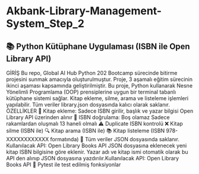 # Akbank-Library-Management-System_Step_2
## 📚 Python Kütüphane Uygulaması (ISBN ile Open Library API)
GİRİŞ
Bu repo, Global AI Hub Python 202 Bootcamp sürecinde bitirme projesini sunmak amacıyla oluşturulmuştur. Proje, 3 aşamalı eğitim sürecinin ikinci aşaması kapsamında geliştirilmiştir.
Bu proje, Python kullanarak Nesne Yönelimli Programlama (OOP) prensiplerine uygun bir terminal tabanlı kütüphane sistemi sağlar. Kitap ekleme, silme, arama ve listeleme işlemleri yapılabilir. Tüm veriler library.json dosyasında kalıcı olarak saklanır.
ÖZELLİKLER
📖 Kitap ekleme: Sadece ISBN girilir, başlık ve yazar bilgisi Open Library API üzerinden alınır
🔢 ISBN doğrulama:
Boş olamaz
Sadece rakamlardan oluşmalı
13 haneli olmalı
⚠️ Duplicate ISBN kontrolü
❌ Kitap silme (ISBN ile)
🔍 Kitap arama (ISBN ile)
📚 Kitap listeleme (ISBN 978-XXXXXXXXXXXX formatında)
💾 Tüm veriler JSON dosyasında saklanır.
Kullanılacak API: Open Library Books API
JSON dosyasına eklenecek yeni kitap ISBN bilgisine göre eklenir. Yazar adı ve kitap ismi otomatik olarak bu API den alınıp JSON dosyasına yazdırılır.Kullanılacak API: Open Library Books API
🧪 Pytest ile test edilmiş fonksiyonlar
